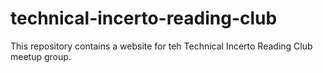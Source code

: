 # technical-incerto-reading-club
This repository contains a website for teh Technical Incerto Reading Club meetup group.

